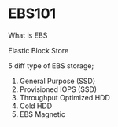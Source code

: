 # EBS101

What is EBS

Elastic Block Store

5 diff type of EBS storage;

1. General Purpose (SSD)
2. Provisioned IOPS (SSD)
3. Throughput Optimized HDD
4. Cold HDD
5. EBS Magnetic